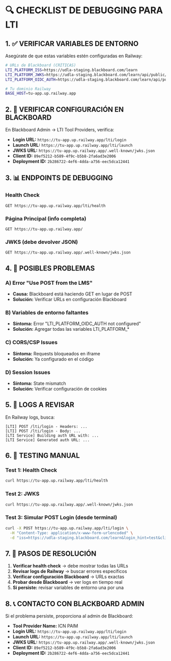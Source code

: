 # 🔍 CHECKLIST DE DEBUGGING PARA LTI

## 1. ✅ VERIFICAR VARIABLES DE ENTORNO

Asegúrate de que estas variables estén configuradas en Railway:

```bash
# URLs de Blackboard (CRÍTICAS)
LTI_PLATFORM_ISS=https://udla-staging.blackboard.com/learn
LTI_PLATFORM_JWKS=https://udla-staging.blackboard.com/learn/api/public/v1/oidc/jwks  
LTI_PLATFORM_OIDC_AUTH=https://udla-staging.blackboard.com/learn/api/public/v1/oidc/authorize

# Tu dominio Railway
BASE_HOST=tu-app.up.railway.app
```

## 2. 🔧 VERIFICAR CONFIGURACIÓN EN BLACKBOARD

En Blackboard Admin → LTI Tool Providers, verifica:

- **Login URL:** `https://tu-app.up.railway.app/lti/login`
- **Launch URL:** `https://tu-app.up.railway.app/lti/launch`  
- **JWKS URL:** `https://tu-app.up.railway.app/.well-known/jwks.json`
- **Client ID:** `89ef5212-b589-4f9c-b5b8-2fa6ad3e2006`
- **Deployment ID:** `2b286722-4ef6-4dda-a756-eec5dca12441`

## 3. 📊 ENDPOINTS DE DEBUGGING

### Health Check
```
GET https://tu-app.up.railway.app/lti/health
```

### Página Principal (info completa)
```
GET https://tu-app.up.railway.app/
```

### JWKS (debe devolver JSON)
```
GET https://tu-app.up.railway.app/.well-known/jwks.json
```

## 4. 🚨 POSIBLES PROBLEMAS

### A) Error "Use POST from the LMS"
- **Causa:** Blackboard está haciendo GET en lugar de POST
- **Solución:** Verificar URLs en configuración Blackboard

### B) Variables de entorno faltantes
- **Síntoma:** Error "LTI_PLATFORM_OIDC_AUTH not configured"
- **Solución:** Agregar todas las variables LTI_PLATFORM_*

### C) CORS/CSP Issues
- **Síntoma:** Requests bloqueados en iframe
- **Solución:** Ya configurado en el código

### D) Session Issues
- **Síntoma:** State mismatch
- **Solución:** Verificar configuración de cookies

## 5. 📝 LOGS A REVISAR

En Railway logs, busca:

```
[LTI] POST /lti/login - Headers: ...
[LTI] POST /lti/login - Body: ...
[LTI Service] Building auth URL with: ...
[LTI Service] Generated auth URL: ...
```

## 6. 🧪 TESTING MANUAL

### Test 1: Health Check
```bash
curl https://tu-app.up.railway.app/lti/health
```

### Test 2: JWKS
```bash
curl https://tu-app.up.railway.app/.well-known/jwks.json
```

### Test 3: Simular POST Login (desde terminal)
```bash
curl -X POST https://tu-app.up.railway.app/lti/login \
  -H "Content-Type: application/x-www-form-urlencoded" \
  -d "iss=https://udla-staging.blackboard.com/learn&login_hint=test&client_id=89ef5212-b589-4f9c-b5b8-2fa6ad3e2006"
```

## 7. 🔄 PASOS DE RESOLUCIÓN

1. **Verificar health check** → debe mostrar todas las URLs
2. **Revisar logs de Railway** → buscar errores específicos  
3. **Verificar configuración Blackboard** → URLs exactas
4. **Probar desde Blackboard** → ver logs en tiempo real
5. **Si persiste:** revisar variables de entorno una por una

## 8. 📞 CONTACTO CON BLACKBOARD ADMIN

Si el problema persiste, proporciona al admin de Blackboard:

- **Tool Provider Name:** ICN PAIM
- **Login URL:** `https://tu-app.up.railway.app/lti/login`
- **Launch URL:** `https://tu-app.up.railway.app/lti/launch`
- **JWKS URL:** `https://tu-app.up.railway.app/.well-known/jwks.json`
- **Client ID:** `89ef5212-b589-4f9c-b5b8-2fa6ad3e2006`
- **Deployment ID:** `2b286722-4ef6-4dda-a756-eec5dca12441`